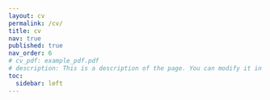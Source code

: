 ```yaml
---
layout: cv
permalink: /cv/
title: cv
nav: true
published: true
nav_order: 6
# cv_pdf: example_pdf.pdf
# description: This is a description of the page. You can modify it in 'pages/_cv.md'. You can also change or remove the top pdf download button.
toc:
  sidebar: left
---
```


